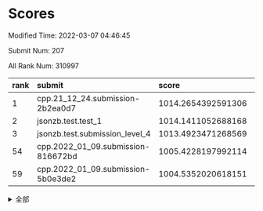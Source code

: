 # Scores

Modified Time: 2022-03-07 04:46:45

Submit Num: 207

All Rank Num: 310997

| rank |               submit               |       score        |       sigma        | pk_num |
| :--- | :--------------------------------- | :----------------- | :----------------- | :----- |
| 1    | cpp.21_12_24.submission-2b2ea0d7   | 1014.2654392591306 | 0.8051318942021292 | 6006   |
| 2    | jsonzb.test.test_1                 | 1014.1411052688168 | 0.852760490953712  | 6005   |
| 3    | jsonzb.test.submission_level_4     | 1013.4923471268569 | 0.7989149237319063 | 6006   |
| 54   | cpp.2022_01_09.submission-816672bd | 1005.4228197992114 | 0.7202325548724283 | 6012   |
| 59   | cpp.2022_01_09.submission-5b0e3de2 | 1004.5352020618151 | 0.7200969388423498 | 6013   |


<details>
<summary>全部</summary>

| rank |                 submit                 |       score        |       sigma        | pk_num |
| :--- | :------------------------------------- | :----------------- | :----------------- | :----- |
| 1    | cpp.21_12_24.submission-2b2ea0d7       | 1014.2654392591306 | 0.8051318942021292 | 6006   |
| 2    | jsonzb.test.test_1                     | 1014.1411052688168 | 0.852760490953712  | 6005   |
| 3    | jsonzb.test.submission_level_4         | 1013.4923471268569 | 0.7989149237319063 | 6006   |
| 4    | gobigger.level_3.submission_level_3_45 | 1011.272098156464  | 0.7751032970801445 | 6006   |
| 5    | gobigger.level_3.submission_level_3_46 | 1011.2058416737813 | 0.7631420487438307 | 6007   |
| 6    | gobigger.level_3.submission_level_3_34 | 1011.1672649395477 | 0.7669325601681296 | 6008   |
| 7    | gobigger.level_3.submission_level_3_2  | 1011.015549994395  | 0.7424848039158536 | 6014   |
| 8    | gobigger.level_3.submission_level_3_31 | 1010.8018245620416 | 0.763071920935713  | 6008   |
| 9    | gobigger.level_3.submission_level_3_37 | 1010.6421454072337 | 0.7536270081594364 | 6008   |
| 10   | gobigger.level_3.submission_level_3_21 | 1010.6100055506746 | 0.7725719217989534 | 6004   |
| 11   | gobigger.level_3.submission_level_3_0  | 1010.5562502707377 | 0.7639471423185806 | 6008   |
| 12   | gobigger.level_3.submission_level_3_10 | 1010.5405666398174 | 0.7353626085866245 | 6012   |
| 13   | gobigger.level_3.submission_level_3_14 | 1010.3533587210268 | 0.7586857689762508 | 6009   |
| 14   | gobigger.level_3.submission_level_3_4  | 1010.2359397120881 | 0.7597079056065527 | 6008   |
| 15   | gobigger.level_3.submission_level_3_47 | 1010.1944009081353 | 0.7615609338667843 | 6009   |
| 16   | gobigger.level_3.submission_level_3_11 | 1010.1591613922387 | 0.7555477885496538 | 6004   |
| 17   | gobigger.level_3.submission_level_3_22 | 1010.143612121807  | 0.75068274346195   | 6003   |
| 18   | gobigger.level_3.submission_level_3_41 | 1010.0309250181973 | 0.7373126170655402 | 6011   |
| 19   | gobigger.level_3.submission_level_3_27 | 1010.0169029858995 | 0.7576255335531237 | 6012   |
| 20   | gobigger.level_3.submission_level_3_1  | 1010.0132169064112 | 0.7610307488359367 | 6012   |
| 21   | gobigger.level_3.submission_level_3_44 | 1009.971624760941  | 0.7561089249507378 | 6006   |
| 22   | gobigger.level_3.submission_level_3_29 | 1009.9450328586314 | 0.7593651825883853 | 6015   |
| 23   | gobigger.level_3.submission_level_3_43 | 1009.9176208542633 | 0.7621394286083585 | 6008   |
| 24   | gobigger.level_3.submission_level_3_23 | 1009.9032745454892 | 0.7722123294637536 | 6013   |
| 25   | gobigger.level_3.submission_level_3_25 | 1009.8977682050931 | 0.76667316016998   | 6012   |
| 26   | gobigger.level_3.submission_level_3_9  | 1009.893498332877  | 0.7713228813440606 | 6006   |
| 27   | gobigger.level_3.submission_level_3_36 | 1009.8254484242316 | 0.7658144193075228 | 6017   |
| 28   | gobigger.level_3.submission_level_3_49 | 1009.7803391871536 | 0.7362265273801638 | 6012   |
| 29   | gobigger.level_3.submission_level_3_17 | 1009.6387824996381 | 0.7383241103657011 | 6012   |
| 30   | gobigger.level_3.submission_level_3_13 | 1009.6106864986035 | 0.7545002820208848 | 6010   |
| 31   | gobigger.level_3.submission_level_3_48 | 1009.6097161002713 | 0.782435462369909  | 6014   |
| 32   | gobigger.level_3.submission_level_3_5  | 1009.5811904027655 | 0.754744570000439  | 6008   |
| 33   | gobigger.level_3.submission_level_3_26 | 1009.5540783860957 | 0.7318640384566394 | 6008   |
| 34   | gobigger.level_3.submission_level_3_19 | 1009.5254480129684 | 0.7442778810462893 | 6007   |
| 35   | gobigger.level_3.submission_level_3_35 | 1009.502016632623  | 0.760502115879199  | 6009   |
| 36   | gobigger.level_3.submission_level_3_15 | 1009.4854163308536 | 0.7483240617849757 | 6012   |
| 37   | gobigger.level_3.submission_level_3_42 | 1009.4579301954038 | 0.7721989569449476 | 6016   |
| 38   | gobigger.level_3.submission_level_3_20 | 1009.4165292157173 | 0.7566035746605282 | 6009   |
| 39   | gobigger.level_3.submission_level_3_28 | 1009.4115957546298 | 0.7732065724004642 | 6008   |
| 40   | gobigger.level_3.submission_level_3_16 | 1009.2555268723424 | 0.7638424955674393 | 6013   |
| 41   | gobigger.level_3.submission_level_3_7  | 1009.2351176302906 | 0.7533440226582172 | 6011   |
| 42   | gobigger.level_3.submission_level_3_6  | 1009.2204111257267 | 0.7553569669382529 | 6006   |
| 43   | gobigger.level_3.submission_level_3_18 | 1009.1278676815748 | 0.7448234567887491 | 6008   |
| 44   | gobigger.level_3.submission_level_3_38 | 1009.0125326326905 | 0.7397859764761475 | 6008   |
| 45   | gobigger.level_3.submission_level_3_32 | 1008.8661725109961 | 0.7339133690049844 | 6009   |
| 46   | gobigger.level_3.submission_level_3_8  | 1008.7203310812321 | 0.7314905377451896 | 6010   |
| 47   | gobigger.level_3.submission_level_3_40 | 1008.7083387608706 | 0.7523535666469965 | 6011   |
| 48   | gobigger.level_3.submission_level_3_39 | 1008.6307568896692 | 0.7695571525427751 | 6010   |
| 49   | gobigger.level_3.submission_level_3_33 | 1008.4593659624762 | 0.7343228497606105 | 6003   |
| 50   | gobigger.level_3.submission_level_3_3  | 1008.3261043317463 | 0.7375189034132136 | 6006   |
| 51   | gobigger.level_3.submission_level_3_12 | 1008.1524156554133 | 0.7321085417924065 | 6015   |
| 52   | gobigger.level_3.submission_level_3_30 | 1007.6664164145941 | 0.7503402471991147 | 6018   |
| 53   | gobigger.level_3.submission_level_3_24 | 1007.1025325128192 | 0.7304289604781184 | 6009   |
| 54   | cpp.2022_01_09.submission-816672bd     | 1005.4228197992114 | 0.7202325548724283 | 6012   |
| 55   | gobigger.level_1.submission_level_1_10 | 1005.3244621665561 | 0.7115081785866703 | 6013   |
| 56   | gobigger.level_1.submission_level_1_12 | 1005.010589754569  | 0.7264404752815735 | 6007   |
| 57   | gobigger.level_1.submission_level_1_36 | 1004.8426286919744 | 0.7304173208911434 | 6010   |
| 58   | gobigger.level_1.submission_level_1_39 | 1004.6651899503354 | 0.7286310022863526 | 6011   |
| 59   | cpp.2022_01_09.submission-5b0e3de2     | 1004.5352020618151 | 0.7200969388423498 | 6013   |
| 60   | gobigger.level_1.submission_level_1_9  | 1004.432331656204  | 0.710396076819963  | 6008   |
| 61   | gobigger.level_1.submission_level_1_22 | 1004.1518111519631 | 0.7253020349929613 | 6012   |
| 62   | gobigger.level_1.submission_level_1_18 | 1004.1379952025725 | 0.7165836950817821 | 6009   |
| 63   | gobigger.level_1.submission_level_1_2  | 1004.084242932682  | 0.7246275875621001 | 6011   |
| 64   | gobigger.level_1.submission_level_1_41 | 1004.0009839140032 | 0.7279482791426122 | 6009   |
| 65   | gobigger.level_1.submission_level_1_46 | 1003.9832491867996 | 0.7104426461166682 | 6005   |
| 66   | gobigger.level_1.submission_level_1_4  | 1003.8969173496491 | 0.7146018018126357 | 6005   |
| 67   | gobigger.level_1.submission_level_1_49 | 1003.8846879311222 | 0.7234820197395224 | 6015   |
| 68   | gobigger.level_1.submission_level_1_47 | 1003.8801612320439 | 0.7077566471237359 | 6011   |
| 69   | gobigger.level_1.submission_level_1_38 | 1003.8317998930802 | 0.7182033263699305 | 6010   |
| 70   | gobigger.level_1.submission_level_1_42 | 1003.6218200405215 | 0.7095834119107719 | 6018   |
| 71   | gobigger.level_1.submission_level_1_30 | 1003.5506578922086 | 0.7073479331332446 | 6012   |
| 72   | gobigger.level_1.submission_level_1_24 | 1003.5319482351358 | 0.7198432212498326 | 6010   |
| 73   | gobigger.level_1.submission_level_1_44 | 1003.5168942978572 | 0.7158407726699958 | 6011   |
| 74   | gobigger.level_1.submission_level_1_45 | 1003.5157326599385 | 0.7079425413110042 | 6008   |
| 75   | gobigger.level_1.submission_level_1_14 | 1003.4964944143625 | 0.7133140558828123 | 6013   |
| 76   | gobigger.level_1.submission_level_1_34 | 1003.4940418597638 | 0.7136548815424958 | 6014   |
| 77   | gobigger.level_1.submission_level_1_32 | 1003.4203964524658 | 0.7134951562554588 | 6009   |
| 78   | gobigger.level_1.submission_level_1_48 | 1003.3432121584817 | 0.7127618946877168 | 6008   |
| 79   | gobigger.level_1.submission_level_1_1  | 1003.3039635208421 | 0.7211471668143542 | 6011   |
| 80   | gobigger.level_1.submission_level_1_15 | 1003.2629623890725 | 0.7058481429825834 | 6006   |
| 81   | gobigger.level_1.submission_level_1_13 | 1003.2426484355273 | 0.7156402580381466 | 6007   |
| 82   | gobigger.level_1.submission_level_1_0  | 1003.2145732451962 | 0.7189408994328219 | 6011   |
| 83   | gobigger.level_1.submission_level_1_28 | 1003.193550435286  | 0.71748105025072   | 6009   |
| 84   | gobigger.level_1.submission_level_1_23 | 1003.1873614569884 | 0.7195668282402273 | 6009   |
| 85   | gobigger.level_1.submission_level_1_3  | 1003.1564628073393 | 0.7200854494467123 | 6013   |
| 86   | gobigger.level_1.submission_level_1_25 | 1003.153702039978  | 0.7160738816006146 | 6007   |
| 87   | gobigger.level_1.submission_level_1_5  | 1003.0888437479048 | 0.7188520599501814 | 6010   |
| 88   | gobigger.level_1.submission_level_1_20 | 1003.0837568222979 | 0.7113534911796735 | 6006   |
| 89   | gobigger.level_1.submission_level_1_35 | 1003.026792790494  | 0.717525139209869  | 6008   |
| 90   | gobigger.level_1.submission_level_1_40 | 1002.9116188077722 | 0.7124130386763566 | 6011   |
| 91   | gobigger.level_1.submission_level_1_19 | 1002.797228709587  | 0.705783154100565  | 6014   |
| 92   | gobigger.level_1.submission_level_1_37 | 1002.720581843985  | 0.7167106805139006 | 6009   |
| 93   | gobigger.level_1.submission_level_1_29 | 1002.7032133575057 | 0.7061072308417974 | 6009   |
| 94   | gobigger.level_1.submission_level_1_27 | 1002.6848764523904 | 0.7099305513070271 | 6010   |
| 95   | gobigger.level_1.submission_level_1_21 | 1002.6844151393009 | 0.720068767879833  | 6013   |
| 96   | gobigger.level_1.submission_level_1_33 | 1002.6280756867199 | 0.7145021377055221 | 6016   |
| 97   | gobigger.level_1.submission_level_1_43 | 1002.5808296532891 | 0.7100777958121581 | 6005   |
| 98   | gobigger.level_1.submission_level_1_7  | 1002.5414580839271 | 0.7163759648432475 | 6010   |
| 99   | gobigger.level_1.submission_level_1_6  | 1002.5388498234005 | 0.7154660118636049 | 6013   |
| 100  | gobigger.level_1.submission_level_1_26 | 1002.4644650015712 | 0.7120048151421094 | 6005   |
| 101  | gobigger.level_1.submission_level_1_16 | 1002.437709834019  | 0.716099024426399  | 6013   |
| 102  | gobigger.level_1.submission_level_1_31 | 1002.2954073817016 | 0.7101934213149442 | 6012   |
| 103  | gobigger.level_1.submission_level_1_8  | 1001.821013054271  | 0.7116087741294428 | 6009   |
| 104  | gobigger.level_1.submission_level_1_11 | 1001.5462065575592 | 0.7086265482041277 | 6008   |
| 105  | gobigger.level_1.submission_level_1_17 | 1001.1669156818053 | 0.702178828799847  | 6011   |
| 106  | gobigger.random.submission_random_39   | 997.5894384443811  | 0.713668641374542  | 6010   |
| 107  | gobigger.random.submission_random_42   | 997.4601064612904  | 0.6983331400264262 | 6009   |
| 108  | gobigger.random.submission_random_13   | 997.2840781015565  | 0.7026260530931855 | 6007   |
| 109  | gobigger.random.submission_random_25   | 997.0182630622086  | 0.7037818339750318 | 6012   |
| 110  | gobigger.random.submission_random_15   | 996.8889166117784  | 0.7033119896550089 | 6008   |
| 111  | gobigger.random.submission_random_43   | 996.7870773657369  | 0.707467292719709  | 6007   |
| 112  | gobigger.random.submission_random_22   | 996.6499184479231  | 0.7098605537792427 | 6007   |
| 113  | gobigger.random.submission_random_38   | 996.5517748030817  | 0.7169370865345032 | 6012   |
| 114  | gobigger.random.submission_random_40   | 996.5356657041445  | 0.7055474573861851 | 6005   |
| 115  | gobigger.random.submission_random_21   | 996.5056773188103  | 0.7059346401195434 | 6006   |
| 116  | gobigger.random.submission_random_1    | 996.4909082143806  | 0.7076268789132465 | 6011   |
| 117  | gobigger.random.submission_random_36   | 996.3403350200342  | 0.7107806735313854 | 6008   |
| 118  | gobigger.random.submission_random_11   | 996.282032287534   | 0.7085503515248762 | 6006   |
| 119  | gobigger.random.submission_random_44   | 996.2737304644334  | 0.7140867288321412 | 6011   |
| 120  | gobigger.random.submission_random_10   | 996.2586117740964  | 0.7196644589350818 | 6008   |
| 121  | gobigger.random.submission_random_28   | 996.2206763409174  | 0.7239648724950539 | 6011   |
| 122  | gobigger.random.submission_random_8    | 996.216615820635   | 0.713663361704804  | 6014   |
| 123  | gobigger.random.submission_random_35   | 996.1568949210194  | 0.7059313937818059 | 6009   |
| 124  | gobigger.random.submission_random_24   | 996.1451182664194  | 0.6914519981469035 | 6012   |
| 125  | gobigger.random.submission_random_49   | 996.1203176108629  | 0.7041712860373172 | 6011   |
| 126  | gobigger.random.submission_random_26   | 996.1004772751838  | 0.6974451700895643 | 6011   |
| 127  | gobigger.random.submission_random_3    | 996.095740261492   | 0.7125961917433634 | 6010   |
| 128  | gobigger.random.submission_random_0    | 996.032464239872   | 0.7085207168471894 | 6011   |
| 129  | gobigger.random.submission_random_6    | 995.8905264480043  | 0.6994332590299943 | 6006   |
| 130  | gobigger.random.submission_random_41   | 995.8533279940042  | 0.7173270146117446 | 6012   |
| 131  | gobigger.random.submission_random_27   | 995.8351056787506  | 0.7201043361889012 | 6012   |
| 132  | gobigger.random.submission_random_45   | 995.8311330234292  | 0.7106462771726053 | 6004   |
| 133  | gobigger.random.submission_random_14   | 995.8272185162306  | 0.7204639990045105 | 6010   |
| 134  | gobigger.random.submission_random_46   | 995.8005747119357  | 0.708119449578353  | 6007   |
| 135  | gobigger.random.submission_random_2    | 995.772408865084   | 0.7162400554938035 | 6010   |
| 136  | gobigger.random.submission_random_34   | 995.7216635720638  | 0.7057353671606174 | 6008   |
| 137  | gobigger.random.submission_random_16   | 995.7177316618014  | 0.7069943661244583 | 6009   |
| 138  | gobigger.random.submission_random_37   | 995.694047795368   | 0.7085297917382035 | 6010   |
| 139  | gobigger.random.submission_random_19   | 995.6314748904557  | 0.7069149300596157 | 6011   |
| 140  | gobigger.random.submission_random_48   | 995.6045353586641  | 0.7133206335143593 | 6007   |
| 141  | gobigger.random.submission_random_32   | 995.5920447980617  | 0.7094450415123678 | 6016   |
| 142  | gobigger.random.submission_random_5    | 995.5118012924263  | 0.7037611764732484 | 6011   |
| 143  | gobigger.random.submission_random_18   | 995.5111286333083  | 0.7034654889853126 | 6011   |
| 144  | gobigger.random.submission_random_9    | 995.5046178573887  | 0.7284692613948142 | 6009   |
| 145  | gobigger.random.submission_random_7    | 995.4936212680108  | 0.712712794789905  | 6012   |
| 146  | gobigger.random.submission_random_29   | 995.4296503994774  | 0.7112782864894318 | 6007   |
| 147  | gobigger.random.submission_random_31   | 995.4220642407431  | 0.7175010071782643 | 6011   |
| 148  | gobigger.random.submission_random_4    | 995.3903754869568  | 0.7131128597211174 | 6011   |
| 149  | gobigger.random.submission_random_20   | 995.3472705626726  | 0.7109848950751967 | 6012   |
| 150  | gobigger.random.submission_random_23   | 995.2786946095912  | 0.7063032127686145 | 6013   |
| 151  | gobigger.random.submission_random_17   | 995.2666246541027  | 0.7069624873772855 | 6009   |
| 152  | gobigger.random.submission_random_30   | 995.0789084277557  | 0.7226283112988179 | 6014   |
| 153  | gobigger.random.submission_random_33   | 995.0183767162426  | 0.7112507420107286 | 6009   |
| 154  | gobigger.random.submission_random_12   | 994.6576762325079  | 0.7010435697584069 | 6006   |
| 155  | gobigger.level_2.submission_level_2_25 | 994.4079557643482  | 0.725306300162847  | 6009   |
| 156  | gobigger.level_2.submission_level_2_41 | 994.3032679570525  | 0.7139475654505566 | 6015   |
| 157  | gobigger.random.submission_random_47   | 994.1708772301612  | 0.7188358031723251 | 6010   |
| 158  | gobigger.level_2.submission_level_2_22 | 994.1233811673476  | 0.7389711538899774 | 6011   |
| 159  | gobigger.level_2.submission_level_2_23 | 993.8862743787048  | 0.7395530109584552 | 6004   |
| 160  | gobigger.level_2.submission_level_2_10 | 993.7461476075974  | 0.7369452729263926 | 6007   |
| 161  | gobigger.level_2.submission_level_2_15 | 993.5409374246793  | 0.7414661671147394 | 6015   |
| 162  | gobigger.level_2.submission_level_2_14 | 993.5239909807333  | 0.7328625043578672 | 6012   |
| 163  | gobigger.level_2.submission_level_2_30 | 993.3779062972186  | 0.7389900312576085 | 6005   |
| 164  | gobigger.level_2.submission_level_2_6  | 993.3632379240915  | 0.7212371486400034 | 6008   |
| 165  | gobigger.level_2.submission_level_2_21 | 993.335602294096   | 0.7373676139749956 | 6008   |
| 166  | gobigger.level_2.submission_level_2_47 | 993.2920265077186  | 0.7335638604891644 | 6006   |
| 167  | gobigger.level_2.submission_level_2_44 | 993.2338186847978  | 0.7318627971207776 | 6011   |
| 168  | gobigger.level_2.submission_level_2_39 | 993.0596386233136  | 0.7362541474562573 | 6009   |
| 169  | gobigger.level_2.submission_level_2_34 | 993.0543119499706  | 0.721744270696985  | 6009   |
| 170  | gobigger.level_2.submission_level_2_13 | 993.040920695695   | 0.7368681036798982 | 6013   |
| 171  | gobigger.level_2.submission_level_2_16 | 992.8916970733542  | 0.7375061311974994 | 6009   |
| 172  | gobigger.level_2.submission_level_2_9  | 992.8831381711011  | 0.7362208358184822 | 6013   |
| 173  | gobigger.level_2.submission_level_2_24 | 992.8373719349579  | 0.7663053374588408 | 6010   |
| 174  | gobigger.level_2.submission_level_2_20 | 992.8181708875398  | 0.7545662301379943 | 6008   |
| 175  | gobigger.level_2.submission_level_2_19 | 992.7582279614313  | 0.7337512199655053 | 6014   |
| 176  | gobigger.level_2.submission_level_2_11 | 992.5071532589992  | 0.7414405006806983 | 6009   |
| 177  | gobigger.level_2.submission_level_2_32 | 992.4436912964594  | 0.7413874585308757 | 6007   |
| 178  | gobigger.level_2.submission_level_2_8  | 992.4434538507858  | 0.7449467286192254 | 6004   |
| 179  | gobigger.level_2.submission_level_2_1  | 992.356776433855   | 0.7462833203338349 | 6011   |
| 180  | gobigger.level_2.submission_level_2_12 | 992.2893627535822  | 0.7408118777830761 | 6010   |
| 181  | gobigger.level_2.submission_level_2_28 | 992.2629860199033  | 0.7517744040105033 | 6012   |
| 182  | gobigger.level_2.submission_level_2_49 | 992.161659351677   | 0.7398770607045424 | 6011   |
| 183  | gobigger.level_2.submission_level_2_46 | 992.1446057675271  | 0.7304638647129871 | 6008   |
| 184  | gobigger.level_2.submission_level_2_2  | 992.1140769659512  | 0.7476852042575122 | 6013   |
| 185  | gobigger.level_2.submission_level_2_0  | 992.0664336580685  | 0.7521953383932535 | 6012   |
| 186  | gobigger.level_2.submission_level_2_3  | 992.0175847290295  | 0.7363175990730685 | 6010   |
| 187  | gobigger.level_2.submission_level_2_40 | 992.0133702633069  | 0.7589451022793242 | 6010   |
| 188  | gobigger.level_2.submission_level_2_7  | 991.9259117618914  | 0.7421785836703059 | 6011   |
| 189  | gobigger.level_2.submission_level_2_48 | 991.8249853572422  | 0.7586784104160833 | 6009   |
| 190  | gobigger.level_2.submission_level_2_4  | 991.696754954568   | 0.7382010755375972 | 6008   |
| 191  | gobigger.level_2.submission_level_2_26 | 991.6876229643184  | 0.7497005847769028 | 6012   |
| 192  | gobigger.level_2.submission_level_2_42 | 991.6353904145743  | 0.7515824038708206 | 6012   |
| 193  | gobigger.level_2.submission_level_2_37 | 991.596600992621   | 0.7404044114534347 | 6002   |
| 194  | gobigger.level_2.submission_level_2_18 | 991.5636428669894  | 0.7733361788284947 | 6006   |
| 195  | gobigger.level_2.submission_level_2_45 | 991.5301114513587  | 0.75298937148737   | 6010   |
| 196  | gobigger.level_2.submission_level_2_33 | 991.3727859130053  | 0.7552344533095638 | 6008   |
| 197  | gobigger.level_2.submission_level_2_27 | 991.3299935948903  | 0.7306656290157326 | 6008   |
| 198  | gobigger.level_2.submission_level_2_5  | 991.2490156062647  | 0.7526898726915162 | 6011   |
| 199  | gobigger.level_2.submission_level_2_38 | 991.0442881271244  | 0.7588790752465999 | 6003   |
| 200  | gobigger.level_2.submission_level_2_43 | 990.9081319440809  | 0.7583868771196356 | 6007   |
| 201  | gobigger.level_2.submission_level_2_35 | 990.8324236606439  | 0.7531164491272512 | 6008   |
| 202  | gobigger.level_2.submission_level_2_29 | 990.7196503361426  | 0.7828680844797119 | 6008   |
| 203  | gobigger.level_2.submission_level_2_31 | 990.6986016946934  | 0.7486992601535819 | 6007   |
| 204  | gobigger.level_2.submission_level_2_17 | 990.6026432464467  | 0.7563619987430751 | 6011   |
| 205  | gobigger.level_2.submission_level_2_36 | 990.4055034741217  | 0.7675483053990979 | 6007   |
| 206  | gobigger.none.submission_none_1        | 978.8702812949879  | 1.2849036739498854 | 6009   |
| 207  | gobigger.none.submission_none_0        | 975.7583947896019  | 1.5193540600429822 | 6010   |

</details>